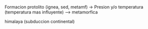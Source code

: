 Formacion
	protolito (ignea, sed, metamf) -> Presion y/o temperatura (temperatura mas influyente) --> metamorfica

himalaya (subduccion continental)
